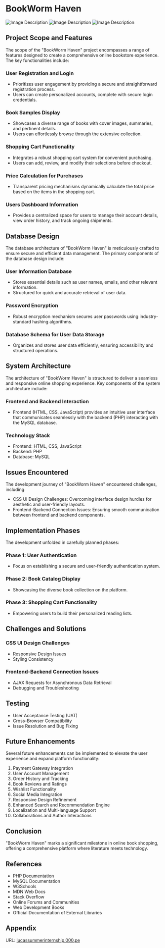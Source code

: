 # BookWorm Haven
![Image Description](https://github.com/lucasstranger1/Prototype-Onlinebookstore/raw/main/homepagePicture1.png)
![Image Description](https://github.com/lucasstranger1/Prototype-Onlinebookstore/raw/main/homepagePicture3.png)
![Image Description](https://github.com/lucasstranger1/Prototype-Onlinebookstore/raw/main/shoppingcartPicture4.png)



## Project Scope and Features

The scope of the "BookWorm Haven" project encompasses a range of features designed to create a comprehensive online bookstore experience. The key functionalities include:

### User Registration and Login
- Prioritizes user engagement by providing a secure and straightforward registration process.
- Users can create personalized accounts, complete with secure login credentials.

### Book Samples Display
- Showcases a diverse range of books with cover images, summaries, and pertinent details.
- Users can effortlessly browse through the extensive collection.

### Shopping Cart Functionality
- Integrates a robust shopping cart system for convenient purchasing.
- Users can add, review, and modify their selections before checkout.

### Price Calculation for Purchases
- Transparent pricing mechanisms dynamically calculate the total price based on the items in the shopping cart.

### Users Dashboard Information
- Provides a centralized space for users to manage their account details, view order history, and track ongoing shipments.

## Database Design

The database architecture of "BookWorm Haven" is meticulously crafted to ensure secure and efficient data management. The primary components of the database design include:

### User Information Database
- Stores essential details such as user names, emails, and other relevant information.
- Structured for quick and accurate retrieval of user data.

### Password Encryption
- Robust encryption mechanism secures user passwords using industry-standard hashing algorithms.

### Database Schema for User Data Storage
- Organizes and stores user data efficiently, ensuring accessibility and structured operations.

## System Architecture

The architecture of "BookWorm Haven" is structured to deliver a seamless and responsive online shopping experience. Key components of the system architecture include:

### Frontend and Backend Interaction
- Frontend (HTML, CSS, JavaScript) provides an intuitive user interface that communicates seamlessly with the backend (PHP) interacting with the MySQL database.

### Technology Stack
- Frontend: HTML, CSS, JavaScript
- Backend: PHP
- Database: MySQL

## Issues Encountered

The development journey of "BookWorm Haven" encountered challenges, including:

- CSS UI Design Challenges: Overcoming interface design hurdles for aesthetic and user-friendly layouts.
- Frontend-Backend Connection Issues: Ensuring smooth communication between frontend and backend components.

## Implementation Phases

The development unfolded in carefully planned phases:

### Phase 1: User Authentication
- Focus on establishing a secure and user-friendly authentication system.

### Phase 2: Book Catalog Display
- Showcasing the diverse book collection on the platform.

### Phase 3: Shopping Cart Functionality
- Empowering users to build their personalized reading lists.

## Challenges and Solutions

### CSS UI Design Challenges
- Responsive Design Issues
- Styling Consistency

### Frontend-Backend Connection Issues
- AJAX Requests for Asynchronous Data Retrieval
- Debugging and Troubleshooting

## Testing

- User Acceptance Testing (UAT)
- Cross-Browser Compatibility
- Issue Resolution and Bug Fixing

## Future Enhancements

Several future enhancements can be implemented to elevate the user experience and expand platform functionality:

1. Payment Gateway Integration
2. User Account Management
3. Order History and Tracking
4. Book Reviews and Ratings
5. Wishlist Functionality
6. Social Media Integration
7. Responsive Design Refinement
8. Enhanced Search and Recommendation Engine
9. Localization and Multi-language Support
10. Collaborations and Author Interactions

## Conclusion

"BookWorm Haven" marks a significant milestone in online book shopping, offering a comprehensive platform where literature meets technology.

## References

- PHP Documentation
- MySQL Documentation
- W3Schools
- MDN Web Docs
- Stack Overflow
- Online Forums and Communities
- Web Development Books
- Official Documentation of External Libraries

## Appendix

URL: [lucassummerinternship.000.pe](http://lucassummerinternship.000.pe/)
